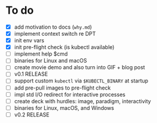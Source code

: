 # To do

- [x] add motivation to docs (`why.md`)
- [x] implement context switch re DPT
- [x] init env vars
- [x] init pre-flight check (is kubectl available)
- [ ] implement help $cmd
- [ ] binaries for Linux and macOS
- [ ] create movie demo and also turn into GIF + blog post
- [ ] v0.1 RELEASE
- [ ] support custom `kubectl` via `$KUBECTL_BINARY` at startup
- [ ] add pre-pull images to pre-flight check
- [ ] impl std I/O redirect for interactive processes
- [ ] create deck with  hurdles: image, paradigm, interactivity
- [ ] binaries for Linux, macOS, and Windows
- [ ] v0.2 RELEASE
